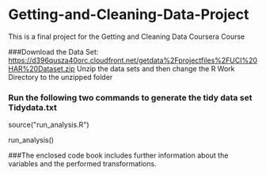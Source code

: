 # Getting-and-Cleaning-Data-Project
This is a final project for the Getting and Cleaning Data Coursera Course

###Download the Data Set:  https://d396qusza40orc.cloudfront.net/getdata%2Fprojectfiles%2FUCI%20HAR%20Dataset.zip 
Unzip the data sets and then change the R Work Directory to the unzipped folder

### Run the following two commands to generate the tidy data set Tidydata.txt

source("run_analysis.R")

run_analysis()

###The enclosed code book includes further information about the variables and the performed transformations.
